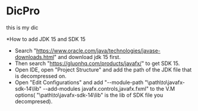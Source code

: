 # DicPro
this is my dic

*How to add  JDK 15 and SDK 15
- Search "https://www.oracle.com/java/technologies/javase-downloads.html" and download jdk 15 first.
- Then search "https://gluonhq.com/products/javafx/" to get SDK 15.
- Open IDE, open "Project Structure" and add the path of the JDK file that is decompressed on.
- Open "Edit Configurations" and add "--module-path "\path\to\javafx-sdk-14\lib" --add-modules javafx.controls,javafx.fxml" to the V.M options( "\path\to\javafx-sdk-14\lib" 
is the lib of SDK file you decompresed).
